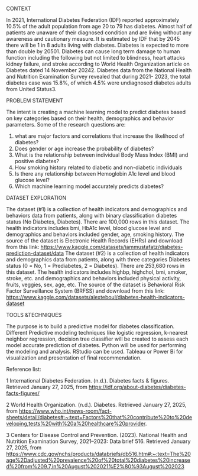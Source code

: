 CONTEXT

In 2021, International Diabetes Federation (IDF) reported approximately 10.5% of the adult population from age 20 to 79 has diabetes. Almost half of patients are unaware of their diagnosed condition and are living without any awareness and cautionary measure. It is estimated by IDF that by 2045 there will be 1 in 8 adults living with diabetes. Diabetes is expected to more than double by 20501. Diabetes can cause long term damage to human function including the following but not limited to blindness, heart attacks kidney failure, and stroke according to World Health Organization article on Diabetes dated 14 November 20242. Diabetes data from the National Health and Nutrition Examination Survey revealed that during 2021- 2023, the total diabetes case was 15.8%, of which 4.5% were undiagnosed diabetes adults from United Status3.

PROBLEM STATEMENT

The intent is creating a machine learning model to predict diabetes based on key categories based on their health, demographics and behavior parameters. Some of the research questions are: 
1.	what are major factors and correlations that increase the likelihood of diabetes?
2.	Does gender or age increase the probability of diabetes?
3.	What is the relationship between individual Body Mass Index (BMI) and positive diabetes?
4.	How smoking history related to diabetic and non-diabetic individuals
5.	Is there any relationship between Hemoglobin A1c level and blood glucose level?
6.	Which machine learning model accurately predicts diabetes? 

DATASET EXPLORATION

The dataset (#1) is a collection of health indicators and demographics and behaviors data from patients, along with binary classification diabetes status (No Diabetes, Diabetes). There are 100,000 rows in this dataset. The health indicators includes bmi, HbA1c level, blood glucose level and demographics and behaviors included gender, age, smoking history. The source of the dataset is Electronic Health Records (EHRs) and download from this link: https://www.kaggle.com/datasets/iammustafatz/diabetes-prediction-dataset/data
The dataset (#2) is a collection of health indicators and demographics data from patients, along with three categories Diabetes status (0 = No, 1 = Prediabetes, 2 = Diabetes). There are 253,680 rows in this dataset. The health indicators includes highbp, highchol, bmi, smoker, stroke, etc. and demographics and behaviors included physical activity, fruits, veggies, sex, age, etc. The source of the dataset is Behavioral Risk Factor Surveillance System (BRFSS) and download from this link:  https://www.kaggle.com/datasets/alexteboul/diabetes-health-indicators-dataset

TOOLS &TECHNIQUES

The purpose is to build a predictive model for diabetes classification. Different Predictive modeling techniques like logistic regression, k-nearest neighbor regression, decision tree classifier will be created to assess each model accurate prediction of diabetes. Python will be used for performing the modeling and analysis. RStudio can be used. Tableau or Power Bi for visualization and presentation of final recommendation.  

Reference list:

1 International Diabetes Federation. (n.d.). Diabetes facts & figures. Retrieved January 27, 2025, from https://idf.org/about-diabetes/diabetes-facts-figures/

2 World Health Organization. (n.d.). Diabetes. Retrieved January 27, 2025, from https://www.who.int/news-room/fact-sheets/detail/diabetes#:~:text=Factors%20that%20contribute%20to%20developing,tests%20with%20a%20healthcare%20provider.

3 Centers for Disease Control and Prevention. (2023). National Health and Nutrition Examination Survey, 2021–2023: Data brief 516. Retrieved January 27, 2025, from https://www.cdc.gov/nchs/products/databriefs/db516.htm#:~:text=The%20age%2Dadjusted%20prevalence%20of%20total%20diabetes%20increased%20from%209.7,in%20August%202021%E2%80%93August%202023
